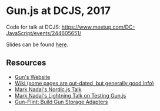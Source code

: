 # Gun.js at DCJS, 2017

Code for talk at DCJS: https://www.meetup.com/DC-JavaScript/events/244605651/

Slides can be found [here](https://docs.google.com/presentation/d/14zD6XMY_jmvybYdpdhVcdb3RBNLKi46gbcfp9AAR0sM/edit#slide=id.g285e5bafe2_0_27).


## Resources

* [Gun's Website](http://gun.js.org/#step1)
* [Wiki (some pages are out-dated, but generally good info)](https://github.com/amark/gun/wiki)
* [Mark Nadal's Nordic.js Talk](https://www.youtube.com/watch?v=5fCPRY-9hkc)
* [Mark Nadal's Lightning Talk on Testing Gun.js](https://www.youtube.com/watch?v=nTbUCTgLmkY)
* [Gun-Flint: Build Gun Storage Adapters](https://github.com/sjones6/gun-flint)